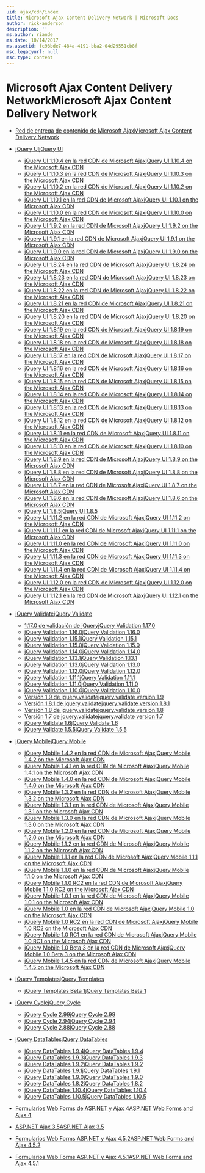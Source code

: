 ```yaml
---
uid: ajax/cdn/index
title: Microsoft Ajax Content Delivery Network | Microsoft Docs
author: rick-anderson
description: ''
ms.author: riande
ms.date: 10/14/2017
ms.assetid: fc98bde7-484a-4191-bba2-04d29551cb8f
msc.legacyurl: null
msc.type: content
---
```

<a name="microsoft-ajax-content-delivery-network"></a><span data-ttu-id="68ac5-102">Microsoft Ajax Content Delivery Network</span><span class="sxs-lookup"><span data-stu-id="68ac5-102">Microsoft Ajax Content Delivery Network</span></span>
====================
- [<span data-ttu-id="68ac5-103">Red de entrega de contenido de Microsoft Ajax</span><span class="sxs-lookup"><span data-stu-id="68ac5-103">Microsoft Ajax Content Delivery Network</span></span>](overview.md)
- [<span data-ttu-id="68ac5-104">jQuery UI</span><span class="sxs-lookup"><span data-stu-id="68ac5-104">jQuery UI</span></span>](jquery-ui/index.md)

    - [<span data-ttu-id="68ac5-105">jQuery UI 1.10.4 en la red CDN de Microsoft Ajax</span><span class="sxs-lookup"><span data-stu-id="68ac5-105">jQuery UI 1.10.4 on the Microsoft Ajax CDN</span></span>](jquery-ui/cdnjqueryui1104.md)
    - [<span data-ttu-id="68ac5-106">jQuery UI 1.10.3 en la red CDN de Microsoft Ajax</span><span class="sxs-lookup"><span data-stu-id="68ac5-106">jQuery UI 1.10.3 on the Microsoft Ajax CDN</span></span>](jquery-ui/cdnjqueryui1103.md)
    - [<span data-ttu-id="68ac5-107">jQuery UI 1.10.2 en la red CDN de Microsoft Ajax</span><span class="sxs-lookup"><span data-stu-id="68ac5-107">jQuery UI 1.10.2 on the Microsoft Ajax CDN</span></span>](jquery-ui/cdnjqueryui1102.md)
    - [<span data-ttu-id="68ac5-108">jQuery UI 1.10.1 en la red CDN de Microsoft Ajax</span><span class="sxs-lookup"><span data-stu-id="68ac5-108">jQuery UI 1.10.1 on the Microsoft Ajax CDN</span></span>](jquery-ui/cdnjqueryui1101.md)
    - [<span data-ttu-id="68ac5-109">jQuery UI 1.10.0 en la red CDN de Microsoft Ajax</span><span class="sxs-lookup"><span data-stu-id="68ac5-109">jQuery UI 1.10.0 on the Microsoft Ajax CDN</span></span>](jquery-ui/cdnjqueryui1100.md)
    - [<span data-ttu-id="68ac5-110">jQuery UI 1.9.2 en la red CDN de Microsoft Ajax</span><span class="sxs-lookup"><span data-stu-id="68ac5-110">jQuery UI 1.9.2 on the Microsoft Ajax CDN</span></span>](jquery-ui/cdnjqueryui192.md)
    - [<span data-ttu-id="68ac5-111">jQuery UI 1.9.1 en la red CDN de Microsoft Ajax</span><span class="sxs-lookup"><span data-stu-id="68ac5-111">jQuery UI 1.9.1 on the Microsoft Ajax CDN</span></span>](jquery-ui/cdnjqueryui191.md)
    - [<span data-ttu-id="68ac5-112">jQuery UI 1.9.0 en la red CDN de Microsoft Ajax</span><span class="sxs-lookup"><span data-stu-id="68ac5-112">jQuery UI 1.9.0 on the Microsoft Ajax CDN</span></span>](jquery-ui/cdnjqueryui190.md)
    - [<span data-ttu-id="68ac5-113">jQuery UI 1.8.24 en la red CDN de Microsoft Ajax</span><span class="sxs-lookup"><span data-stu-id="68ac5-113">jQuery UI 1.8.24 on the Microsoft Ajax CDN</span></span>](jquery-ui/cdnjqueryui1824.md)
    - [<span data-ttu-id="68ac5-114">jQuery UI 1.8.23 en la red CDN de Microsoft Ajax</span><span class="sxs-lookup"><span data-stu-id="68ac5-114">jQuery UI 1.8.23 on the Microsoft Ajax CDN</span></span>](jquery-ui/cdnjqueryui1823.md)
    - [<span data-ttu-id="68ac5-115">jQuery UI 1.8.22 en la red CDN de Microsoft Ajax</span><span class="sxs-lookup"><span data-stu-id="68ac5-115">jQuery UI 1.8.22 on the Microsoft Ajax CDN</span></span>](jquery-ui/cdnjqueryui1822.md)
    - [<span data-ttu-id="68ac5-116">jQuery UI 1.8.21 en la red CDN de Microsoft Ajax</span><span class="sxs-lookup"><span data-stu-id="68ac5-116">jQuery UI 1.8.21 on the Microsoft Ajax CDN</span></span>](jquery-ui/cdnjqueryui1821.md)
    - [<span data-ttu-id="68ac5-117">jQuery UI 1.8.20 en la red CDN de Microsoft Ajax</span><span class="sxs-lookup"><span data-stu-id="68ac5-117">jQuery UI 1.8.20 on the Microsoft Ajax CDN</span></span>](jquery-ui/cdnjqueryui1820.md)
    - [<span data-ttu-id="68ac5-118">jQuery UI 1.8.19 en la red CDN de Microsoft Ajax</span><span class="sxs-lookup"><span data-stu-id="68ac5-118">jQuery UI 1.8.19 on the Microsoft Ajax CDN</span></span>](jquery-ui/cdnjqueryui1819.md)
    - [<span data-ttu-id="68ac5-119">jQuery UI 1.8.18 en la red CDN de Microsoft Ajax</span><span class="sxs-lookup"><span data-stu-id="68ac5-119">jQuery UI 1.8.18 on the Microsoft Ajax CDN</span></span>](jquery-ui/cdnjqueryui1818.md)
    - [<span data-ttu-id="68ac5-120">jQuery UI 1.8.17 en la red CDN de Microsoft Ajax</span><span class="sxs-lookup"><span data-stu-id="68ac5-120">jQuery UI 1.8.17 on the Microsoft Ajax CDN</span></span>](jquery-ui/cdnjqueryui1817.md)
    - [<span data-ttu-id="68ac5-121">jQuery UI 1.8.16 en la red CDN de Microsoft Ajax</span><span class="sxs-lookup"><span data-stu-id="68ac5-121">jQuery UI 1.8.16 on the Microsoft Ajax CDN</span></span>](jquery-ui/cdnjqueryui1816.md)
    - [<span data-ttu-id="68ac5-122">jQuery UI 1.8.15 en la red CDN de Microsoft Ajax</span><span class="sxs-lookup"><span data-stu-id="68ac5-122">jQuery UI 1.8.15 on the Microsoft Ajax CDN</span></span>](jquery-ui/cdnjqueryui1815.md)
    - [<span data-ttu-id="68ac5-123">jQuery UI 1.8.14 en la red CDN de Microsoft Ajax</span><span class="sxs-lookup"><span data-stu-id="68ac5-123">jQuery UI 1.8.14 on the Microsoft Ajax CDN</span></span>](jquery-ui/cdnjqueryui1814.md)
    - [<span data-ttu-id="68ac5-124">jQuery UI 1.8.13 en la red CDN de Microsoft Ajax</span><span class="sxs-lookup"><span data-stu-id="68ac5-124">jQuery UI 1.8.13 on the Microsoft Ajax CDN</span></span>](jquery-ui/cdnjqueryui1813.md)
    - [<span data-ttu-id="68ac5-125">jQuery UI 1.8.12 en la red CDN de Microsoft Ajax</span><span class="sxs-lookup"><span data-stu-id="68ac5-125">jQuery UI 1.8.12 on the Microsoft Ajax CDN</span></span>](jquery-ui/cdnjqueryui1812.md)
    - [<span data-ttu-id="68ac5-126">jQuery UI 1.8.11 en la red CDN de Microsoft Ajax</span><span class="sxs-lookup"><span data-stu-id="68ac5-126">jQuery UI 1.8.11 on the Microsoft Ajax CDN</span></span>](jquery-ui/cdnjqueryui1811.md)
    - [<span data-ttu-id="68ac5-127">jQuery UI 1.8.10 en la red CDN de Microsoft Ajax</span><span class="sxs-lookup"><span data-stu-id="68ac5-127">jQuery UI 1.8.10 on the Microsoft Ajax CDN</span></span>](jquery-ui/cdnjqueryui1910.md)
    - [<span data-ttu-id="68ac5-128">jQuery UI 1.8.9 en la red CDN de Microsoft Ajax</span><span class="sxs-lookup"><span data-stu-id="68ac5-128">jQuery UI 1.8.9 on the Microsoft Ajax CDN</span></span>](jquery-ui/cdnjqueryui189.md)
    - [<span data-ttu-id="68ac5-129">jQuery UI 1.8.8 en la red CDN de Microsoft Ajax</span><span class="sxs-lookup"><span data-stu-id="68ac5-129">jQuery UI 1.8.8 on the Microsoft Ajax CDN</span></span>](jquery-ui/cdnjqueryui188.md)
    - [<span data-ttu-id="68ac5-130">jQuery UI 1.8.7 en la red CDN de Microsoft Ajax</span><span class="sxs-lookup"><span data-stu-id="68ac5-130">jQuery UI 1.8.7 on the Microsoft Ajax CDN</span></span>](jquery-ui/cdnjqueryui187.md)
    - [<span data-ttu-id="68ac5-131">jQuery UI 1.8.6 en la red CDN de Microsoft Ajax</span><span class="sxs-lookup"><span data-stu-id="68ac5-131">jQuery UI 1.8.6 on the Microsoft Ajax CDN</span></span>](jquery-ui/cdnjqueryui186.md)
    - [<span data-ttu-id="68ac5-132">jQuery UI 1.8.5</span><span class="sxs-lookup"><span data-stu-id="68ac5-132">jQuery UI 1.8.5</span></span>](jquery-ui/cdnjqueryui185.md)
    - [<span data-ttu-id="68ac5-133">jQuery UI 1.11.2 en la red CDN de Microsoft Ajax</span><span class="sxs-lookup"><span data-stu-id="68ac5-133">jQuery UI 1.11.2 on the Microsoft Ajax CDN</span></span>](jquery-ui/cdnjqueryui1112.md)
    - [<span data-ttu-id="68ac5-134">jQuery UI 1.11.1 en la red CDN de Microsoft Ajax</span><span class="sxs-lookup"><span data-stu-id="68ac5-134">jQuery UI 1.11.1 on the Microsoft Ajax CDN</span></span>](jquery-ui/cdnjqueryui1111.md)
    - [<span data-ttu-id="68ac5-135">jQuery UI 1.11.0 en la red CDN de Microsoft Ajax</span><span class="sxs-lookup"><span data-stu-id="68ac5-135">jQuery UI 1.11.0 on the Microsoft Ajax CDN</span></span>](jquery-ui/cdnjqueryui1110.md)
    - [<span data-ttu-id="68ac5-136">jQuery UI 1.11.3 en la red CDN de Microsoft Ajax</span><span class="sxs-lookup"><span data-stu-id="68ac5-136">jQuery UI 1.11.3 on the Microsoft Ajax CDN</span></span>](jquery-ui/cdnjqueryui1113.md)
    - [<span data-ttu-id="68ac5-137">jQuery UI 1.11.4 en la red CDN de Microsoft Ajax</span><span class="sxs-lookup"><span data-stu-id="68ac5-137">jQuery UI 1.11.4 on the Microsoft Ajax CDN</span></span>](jquery-ui/cdnjqueryui1114.md)
    - [<span data-ttu-id="68ac5-138">jQuery UI 1.12.0 en la red CDN de Microsoft Ajax</span><span class="sxs-lookup"><span data-stu-id="68ac5-138">jQuery UI 1.12.0 on the Microsoft Ajax CDN</span></span>](jquery-ui/cdnjqueryui1120.md)
    - [<span data-ttu-id="68ac5-139">jQuery UI 1.12.1 en la red CDN de Microsoft Ajax</span><span class="sxs-lookup"><span data-stu-id="68ac5-139">jQuery UI 1.12.1 on the Microsoft Ajax CDN</span></span>](jquery-ui/cdnjqueryui1121.md)
- [<span data-ttu-id="68ac5-140">jQuery Validate</span><span class="sxs-lookup"><span data-stu-id="68ac5-140">jQuery Validate</span></span>](jquery-validate/index.md)

    - [<span data-ttu-id="68ac5-141">1.17.0 de validación de jQuery</span><span class="sxs-lookup"><span data-stu-id="68ac5-141">jQuery Validation 1.17.0</span></span>](jquery-validate/cdnjqueryvalidate1170.md)
    - [<span data-ttu-id="68ac5-142">jQuery Validation 1.16.0</span><span class="sxs-lookup"><span data-stu-id="68ac5-142">jQuery Validation 1.16.0</span></span>](jquery-validate/cdnjqueryvalidate1160.md)
    - [<span data-ttu-id="68ac5-143">jQuery Validation 1.15.1</span><span class="sxs-lookup"><span data-stu-id="68ac5-143">jQuery Validation 1.15.1</span></span>](jquery-validate/cdnjqueryvalidate1151.md)
    - [<span data-ttu-id="68ac5-144">jQuery Validation 1.15.0</span><span class="sxs-lookup"><span data-stu-id="68ac5-144">jQuery Validation 1.15.0</span></span>](jquery-validate/cdnjqueryvalidate1150.md)
    - [<span data-ttu-id="68ac5-145">jQuery Validation 1.14.0</span><span class="sxs-lookup"><span data-stu-id="68ac5-145">jQuery Validation 1.14.0</span></span>](jquery-validate/cdnjqueryvalidate1140.md)
    - [<span data-ttu-id="68ac5-146">jQuery Validation 1.13.1</span><span class="sxs-lookup"><span data-stu-id="68ac5-146">jQuery Validation 1.13.1</span></span>](jquery-validate/cdnjqueryvalidate1131.md)
    - [<span data-ttu-id="68ac5-147">jQuery Validation 1.13.0</span><span class="sxs-lookup"><span data-stu-id="68ac5-147">jQuery Validation 1.13.0</span></span>](jquery-validate/cdnjqueryvalidate1130.md)
    - [<span data-ttu-id="68ac5-148">jQuery Validation 1.12.0</span><span class="sxs-lookup"><span data-stu-id="68ac5-148">jQuery Validation 1.12.0</span></span>](jquery-validate/cdnjqueryvalidate1120.md)
    - [<span data-ttu-id="68ac5-149">jQuery Validation 1.11.1</span><span class="sxs-lookup"><span data-stu-id="68ac5-149">jQuery Validation 1.11.1</span></span>](jquery-validate/cdnjqueryvalidate1111.md)
    - [<span data-ttu-id="68ac5-150">jQuery Validation 1.11.0</span><span class="sxs-lookup"><span data-stu-id="68ac5-150">jQuery Validation 1.11.0</span></span>](jquery-validate/cdnjqueryvalidate111.md)
    - [<span data-ttu-id="68ac5-151">jQuery Validation 1.10.0</span><span class="sxs-lookup"><span data-stu-id="68ac5-151">jQuery Validation 1.10.0</span></span>](jquery-validate/cdnjqueryvalidate110.md)
    - [<span data-ttu-id="68ac5-152">Versión 1.9 de jquery.validate</span><span class="sxs-lookup"><span data-stu-id="68ac5-152">jquery.validate version 1.9</span></span>](jquery-validate/cdnjqueryvalidate19.md)
    - [<span data-ttu-id="68ac5-153">Versión 1.8.1 de jquery.validate</span><span class="sxs-lookup"><span data-stu-id="68ac5-153">jquery.validate version 1.8.1</span></span>](jquery-validate/cdnjqueryvalidate181.md)
    - [<span data-ttu-id="68ac5-154">Versión 1.8 de jquery.validate</span><span class="sxs-lookup"><span data-stu-id="68ac5-154">jquery.validate version 1.8</span></span>](jquery-validate/cdnjqueryvalidate18.md)
    - [<span data-ttu-id="68ac5-155">Versión 1.7 de jquery.validate</span><span class="sxs-lookup"><span data-stu-id="68ac5-155">jquery.validate version 1.7</span></span>](jquery-validate/cdnjqueryvalidate17.md)
    - [<span data-ttu-id="68ac5-156">jQuery Validate 1.6</span><span class="sxs-lookup"><span data-stu-id="68ac5-156">jQuery Validate 1.6</span></span>](jquery-validate/cdnjqueryvalidate16.md)
    - [<span data-ttu-id="68ac5-157">jQuery Validate 1.5.5</span><span class="sxs-lookup"><span data-stu-id="68ac5-157">jQuery Validate 1.5.5</span></span>](jquery-validate/cdnjqueryvalidate155.md)
- [<span data-ttu-id="68ac5-158">jQuery Mobile</span><span class="sxs-lookup"><span data-stu-id="68ac5-158">jQuery Mobile</span></span>](jquery-mobile/index.md)

    - [<span data-ttu-id="68ac5-159">jQuery Mobile 1.4.2 en la red CDN de Microsoft Ajax</span><span class="sxs-lookup"><span data-stu-id="68ac5-159">jQuery Mobile 1.4.2 on the Microsoft Ajax CDN</span></span>](jquery-mobile/cdnjquerymobile142.md)
    - [<span data-ttu-id="68ac5-160">jQuery Mobile 1.4.1 en la red CDN de Microsoft Ajax</span><span class="sxs-lookup"><span data-stu-id="68ac5-160">jQuery Mobile 1.4.1 on the Microsoft Ajax CDN</span></span>](jquery-mobile/cdnjquerymobile141.md)
    - [<span data-ttu-id="68ac5-161">jQuery Mobile 1.4.0 en la red CDN de Microsoft Ajax</span><span class="sxs-lookup"><span data-stu-id="68ac5-161">jQuery Mobile 1.4.0 on the Microsoft Ajax CDN</span></span>](jquery-mobile/cdnjquerymobile140.md)
    - [<span data-ttu-id="68ac5-162">jQuery Mobile 1.3.2 en la red CDN de Microsoft Ajax</span><span class="sxs-lookup"><span data-stu-id="68ac5-162">jQuery Mobile 1.3.2 on the Microsoft Ajax CDN</span></span>](jquery-mobile/cdnjquerymobile132.md)
    - [<span data-ttu-id="68ac5-163">jQuery Mobile 1.3.1 en la red CDN de Microsoft Ajax</span><span class="sxs-lookup"><span data-stu-id="68ac5-163">jQuery Mobile 1.3.1 on the Microsoft Ajax CDN</span></span>](jquery-mobile/cdnjquerymobile131.md)
    - [<span data-ttu-id="68ac5-164">jQuery Mobile 1.3.0 en la red CDN de Microsoft Ajax</span><span class="sxs-lookup"><span data-stu-id="68ac5-164">jQuery Mobile 1.3.0 on the Microsoft Ajax CDN</span></span>](jquery-mobile/cdnjquerymobile130.md)
    - [<span data-ttu-id="68ac5-165">jQuery Mobile 1.2.0 en la red CDN de Microsoft Ajax</span><span class="sxs-lookup"><span data-stu-id="68ac5-165">jQuery Mobile 1.2.0 on the Microsoft Ajax CDN</span></span>](jquery-mobile/cdnjquerymobile120.md)
    - [<span data-ttu-id="68ac5-166">jQuery Mobile 1.1.2 en la red CDN de Microsoft Ajax</span><span class="sxs-lookup"><span data-stu-id="68ac5-166">jQuery Mobile 1.1.2 on the Microsoft Ajax CDN</span></span>](jquery-mobile/cdnjquerymobile112.md)
    - [<span data-ttu-id="68ac5-167">jQuery Mobile 1.1.1 en la red CDN de Microsoft Ajax</span><span class="sxs-lookup"><span data-stu-id="68ac5-167">jQuery Mobile 1.1.1 on the Microsoft Ajax CDN</span></span>](jquery-mobile/cdnjquerymobile111.md)
    - [<span data-ttu-id="68ac5-168">jQuery Mobile 1.1.0 en la red CDN de Microsoft Ajax</span><span class="sxs-lookup"><span data-stu-id="68ac5-168">jQuery Mobile 1.1.0 on the Microsoft Ajax CDN</span></span>](jquery-mobile/cdnjquerymobile110.md)
    - [<span data-ttu-id="68ac5-169">jQuery Mobile 1.1.0 RC2 en la red CDN de Microsoft Ajax</span><span class="sxs-lookup"><span data-stu-id="68ac5-169">jQuery Mobile 1.1.0 RC2 on the Microsoft Ajax CDN</span></span>](jquery-mobile/cdnjquerymobile110rc2.md)
    - [<span data-ttu-id="68ac5-170">jQuery Mobile 1.0.1 en la red CDN de Microsoft Ajax</span><span class="sxs-lookup"><span data-stu-id="68ac5-170">jQuery Mobile 1.0.1 on the Microsoft Ajax CDN</span></span>](jquery-mobile/cdnjquerymobile101.md)
    - [<span data-ttu-id="68ac5-171">jQuery Mobile 1.0 en la red CDN de Microsoft Ajax</span><span class="sxs-lookup"><span data-stu-id="68ac5-171">jQuery Mobile 1.0 on the Microsoft Ajax CDN</span></span>](jquery-mobile/cdnjquerymobile10.md)
    - [<span data-ttu-id="68ac5-172">jQuery Mobile 1.0 RC2 en la red CDN de Microsoft Ajax</span><span class="sxs-lookup"><span data-stu-id="68ac5-172">jQuery Mobile 1.0 RC2 on the Microsoft Ajax CDN</span></span>](jquery-mobile/cdnjquerymobile10rc2.md)
    - [<span data-ttu-id="68ac5-173">jQuery Mobile 1.0 RC1 en la red CDN de Microsoft Ajax</span><span class="sxs-lookup"><span data-stu-id="68ac5-173">jQuery Mobile 1.0 RC1 on the Microsoft Ajax CDN</span></span>](jquery-mobile/cdnjquerymobile10rc1.md)
    - [<span data-ttu-id="68ac5-174">jQuery Mobile 1.0 Beta 3 en la red CDN de Microsoft Ajax</span><span class="sxs-lookup"><span data-stu-id="68ac5-174">jQuery Mobile 1.0 Beta 3 on the Microsoft Ajax CDN</span></span>](jquery-mobile/cdnjquerymobile10b3.md)
    - [<span data-ttu-id="68ac5-175">jQuery Mobile 1.4.5 en la red CDN de Microsoft Ajax</span><span class="sxs-lookup"><span data-stu-id="68ac5-175">jQuery Mobile 1.4.5 on the Microsoft Ajax CDN</span></span>](jquery-mobile/cdnjquerymobile145.md)
- [<span data-ttu-id="68ac5-176">jQuery Templates</span><span class="sxs-lookup"><span data-stu-id="68ac5-176">jQuery Templates</span></span>](jquery-templates/index.md)

    - [<span data-ttu-id="68ac5-177">jQuery Templates Beta 1</span><span class="sxs-lookup"><span data-stu-id="68ac5-177">jQuery Templates Beta 1</span></span>](jquery-templates/cdnjquerytemplatesbeta1.md)
- [<span data-ttu-id="68ac5-178">jQuery Cycle</span><span class="sxs-lookup"><span data-stu-id="68ac5-178">jQuery Cycle</span></span>](jquery-cycle/index.md)

    - [<span data-ttu-id="68ac5-179">jQuery Cycle 2.99</span><span class="sxs-lookup"><span data-stu-id="68ac5-179">jQuery Cycle 2.99</span></span>](jquery-cycle/cdnjquerycycle299.md)
    - [<span data-ttu-id="68ac5-180">jQuery Cycle 2.94</span><span class="sxs-lookup"><span data-stu-id="68ac5-180">jQuery Cycle 2.94</span></span>](jquery-cycle/cdnjquerycycle294.md)
    - [<span data-ttu-id="68ac5-181">jQuery Cycle 2.88</span><span class="sxs-lookup"><span data-stu-id="68ac5-181">jQuery Cycle 2.88</span></span>](jquery-cycle/cdnjquerycycle288.md)
- [<span data-ttu-id="68ac5-182">jQuery DataTables</span><span class="sxs-lookup"><span data-stu-id="68ac5-182">jQuery DataTables</span></span>](jquery-datatables/index.md)

    - [<span data-ttu-id="68ac5-183">jQuery DataTables 1.9.4</span><span class="sxs-lookup"><span data-stu-id="68ac5-183">jQuery DataTables 1.9.4</span></span>](jquery-datatables/cdnjquerydatatables194.md)
    - [<span data-ttu-id="68ac5-184">jQuery DataTables 1.9.3</span><span class="sxs-lookup"><span data-stu-id="68ac5-184">jQuery DataTables 1.9.3</span></span>](jquery-datatables/cdnjquerydatatables193.md)
    - [<span data-ttu-id="68ac5-185">jQuery DataTables 1.9.2</span><span class="sxs-lookup"><span data-stu-id="68ac5-185">jQuery DataTables 1.9.2</span></span>](jquery-datatables/cdnjquerydatatables192.md)
    - [<span data-ttu-id="68ac5-186">jQuery DataTables 1.9.1</span><span class="sxs-lookup"><span data-stu-id="68ac5-186">jQuery DataTables 1.9.1</span></span>](jquery-datatables/cdnjquerydatatables191.md)
    - [<span data-ttu-id="68ac5-187">jQuery DataTables 1.9.0</span><span class="sxs-lookup"><span data-stu-id="68ac5-187">jQuery DataTables 1.9.0</span></span>](jquery-datatables/cdnjquerydatatables190.md)
    - [<span data-ttu-id="68ac5-188">jQuery DataTables 1.8.2</span><span class="sxs-lookup"><span data-stu-id="68ac5-188">jQuery DataTables 1.8.2</span></span>](jquery-datatables/cdnjquerydatatables182.md)
    - [<span data-ttu-id="68ac5-189">jQuery DataTables 1.10.4</span><span class="sxs-lookup"><span data-stu-id="68ac5-189">jQuery DataTables 1.10.4</span></span>](jquery-datatables/cdnjquerydatatables104.md)
    - [<span data-ttu-id="68ac5-190">jQuery DataTables 1.10.5</span><span class="sxs-lookup"><span data-stu-id="68ac5-190">jQuery DataTables 1.10.5</span></span>](jquery-datatables/cdnjquerydatatables105.md)
- [<span data-ttu-id="68ac5-191">Formularios Web Forms de ASP.NET y Ajax 4</span><span class="sxs-lookup"><span data-stu-id="68ac5-191">ASP.NET Web Forms and Ajax 4</span></span>](cdnajax4.md)
- [<span data-ttu-id="68ac5-192">ASP.NET Ajax 3.5</span><span class="sxs-lookup"><span data-stu-id="68ac5-192">ASP.NET Ajax 3.5</span></span>](cdnajax35.md)
- [<span data-ttu-id="68ac5-193">Formularios Web Forms ASP.NET y Ajax 4.5.2</span><span class="sxs-lookup"><span data-stu-id="68ac5-193">ASP.NET Web Forms and Ajax 4.5.2</span></span>](cdnajax452.md)
- [<span data-ttu-id="68ac5-194">Formularios Web Forms ASP.NET y Ajax 4.5.1</span><span class="sxs-lookup"><span data-stu-id="68ac5-194">ASP.NET Web Forms and Ajax 4.5.1</span></span>](cdnajax451.md)
